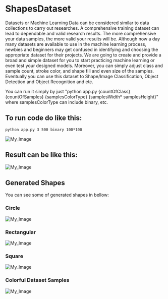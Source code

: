 # ShapesDataset
Datasets or Machine Learning Data can be considered similar to data collections to carry out researches. A comprehensive training dataset can lead to dependable and valid research results. The more comprehensive your data samples, the more valid your results will be. Although now a day many datasets are available to use in the machine learning process, newbies and beginners may get confused in identifying and choosing the appropriate dataset for their projects. We are going to create and provide a broad and simple dataset for you to start practicing machine learning or even test your designed models. Moreover, you can simply adjust class and sample count, stroke color, and shape fill and even size of the samples. Eventually you can use this dataset to Shape/Image Classification, Object Detection and Object Recognition and etc. 



You can run it simply by just "python app.py {countOfClass} {countOfSamples} {samplesColorType} {samplesWidth* samplesHeight}" where samplesColorType can include binary, etc.
## To run code do like this:
```
python app.py 3 500 binary 100*100 
```
![My_Image](IMG/createDataSetClasses.gif)
## Result can be like this:
![My_Image](IMG/dataSetClasses.png)

## Generated Shapes
You can see some of generated shapes in bellow:
### Circle
![My_Image](IMG/circleDataSetSamples.png)
### Rectangular
![My_Image](IMG/rectangularDataSetSamples.png)
### Square
![My_Image](IMG/squareDataSetSamples.png)
### Colorful Dataset Samples
![My_Image](IMG/colorfulDatasetSamples.jpg)
